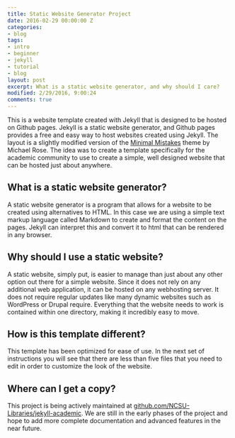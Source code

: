 ```yaml
---
title: Static Website Generator Project
date: 2016-02-29 00:00:00 Z
categories:
- blog
tags:
- intro
- beginner
- jekyll
- tutorial
- blog
layout: post
excerpt: What is a static website generator, and why should I care?
modified: 2/29/2016, 9:00:24
comments: true
---
```


This is a website template created with Jekyll that is designed to be hosted on Github pages. Jekyll is a static website generator, and Github pages provides a free and easy way to host websites created using Jekyll. The layout is a slightly modified version of the [Minimal Mistakes](https://mmistakes.github.io/minimal-mistakes/) theme by Michael Rose. The idea was to create a template specifically for the academic community to use to create a simple, well designed website that can be hosted just about anywhere.

## What is a static website generator?
A static website generator is a program that allows for a website to be created using alternatives to HTML. In this case we are using a simple text markup language called Markdown to create and format the content on the pages. Jekyll can interpret this and convert it to html that can be rendered in any browser.

## Why should I use a static website?
A static website, simply put, is easier to manage than just about any other option out there for a simple website. Since it does not rely on any additional web application, it can be hosted on any webhosting server. It does not require regular updates like many dynamic websites such as WordPress or Drupal require. Everything that the website needs to work is contained within one directory, making it incredibly easy to move.

## How is this template different?
This template has been optimized for ease of use. In the next set of instructions you will see that there are less than five files that you need to edit in order to customize the look of the website.

## Where can I get a copy?
This project is being actively maintained at [github.com/NCSU-Libraries/jekyll-academic](https://github.com/NCSU-Libraries/jekyll-academic). We are still in the early phases of the project and hope to add more complete documentation and advanced features in the near future.
